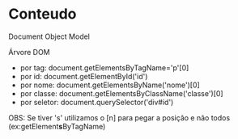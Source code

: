 # Conteudo
<p>Document Object Model</p>
<p>Árvore DOM</p>
<p><ul>
<li>por tag: document.getElementsByTagName='p'[0]</li>
<li>por id: document.getElementById('id')</li>
<li>por nome: document.getElementsByName('nome')[0]</li>
<li>por classe: document.getElementsByClassName('classe')[0]</li>
<li>por seletor: document.querySelector('div#id')</li></ul>
</p>
<p>OBS: Se tiver 's' utilizamos o [n] para pegar a posição e não todos (ex:getElement<strong>s</strong>ByTagName)</p>